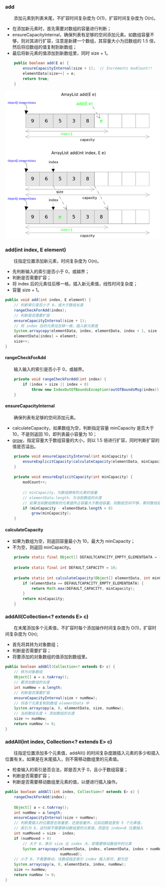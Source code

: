 ### add
　　添加元素到列表末尾，不扩容时间复杂度为 O(1)，扩容时间复杂度为 O(n)。

- 在添加新元素时，首先需要对数组的容量进行判断；
- ensureCapacityInternal，确保列表有足够的空间添加元素。如数组容量不够，则对其进行扩容，注意是新建一个数组，其容量大小为旧数组的 1.5 倍，然后将旧数组的值复制到新数组；
- 最后将新元素的值添加到新数组里，同时 size + 1。

```java
    public boolean add(E e) {
        ensureCapacityInternal(size + 1);  // Increments modCount!!
        elementData[size++] = e;
        return true;
    }
```

![Aaron Swartz](photo_3.png)

### add(int index, E element)
　　往指定位置添加新元素，时间复杂度为 O(n)。

- 先判断输入的索引是否小于 0，或越界；
- 判断是否需要扩容；
- 将 index 后的元素往后移一格，插入新元素值，线性时间复杂度；
- 容量 size + 1。

```java
public void add(int index, E element) {
    // 判断索引是否小于 0，或大于数组长度
    rangeCheckForAdd(index);
    // 判断是否需要扩容
    ensureCapacityInternal(size + 1);
    // 将 index 后的元素往后移一格，插入新元素值
    System.arraycopy(elementData, index, elementData, index + 1, size - index);
    elementData[index] = element;
    size++;
}
```

#### rangeCheckForAdd
　　输入输入的索引是否小于 0，或越界。

```java
    private void rangeCheckForAdd(int index) {
        if (index > size || index < 0)
            throw new IndexOutOfBoundsException(outOfBoundsMsg(index));
    }
```

#### ensureCapacityInternal
　　确保列表有足够的空间添加元素。

- calculateCapacity，如果数组为空，判断指定容量 minCapacity 是否大于 10，不是则返回 10，即列表最小容量为 10；
- [grow](https://github.com/martin-1992/Java-Collection-Source-Code/blob/master/ArrayList/ensureCapacity.md)，指定容量大于数组容量的大小，则以 1.5 倍进行扩容，同时判断扩容的值是否溢出。

```java
    private void ensureCapacityInternal(int minCapacity) {
        ensureExplicitCapacity(calculateCapacity(elementData, minCapacity));
    }
    
    private void ensureExplicitCapacity(int minCapacity) {
        modCount++;

        // minCapacity，为数组拥有的元素的容量
        // elementData.length，为当前数组的长度
        // 如果当前数组拥有的元素值所占容量大于数组容量，则数组空间不够，需将数组容量扩大 1.5 倍
        if (minCapacity - elementData.length > 0)
            grow(minCapacity);
    }
```

#### calculateCapacity

- 如果为数组为空，则返回容量最小为 10，最大为 minCapacity；
- 不为空，则返回 minCapacity。

```java
    private static final Object[] DEFAULTCAPACITY_EMPTY_ELEMENTDATA = {};
    
    private static final int DEFAULT_CAPACITY = 10;

    private static int calculateCapacity(Object[] elementData, int minCapacity) {
        if (elementData == DEFAULTCAPACITY_EMPTY_ELEMENTDATA) {
            return Math.max(DEFAULT_CAPACITY, minCapacity);
        }
        return minCapacity;
    }
```

### addAll(Collection<? extends E> c)
　　在末尾添加多个元素值，不扩容时每个添加操作时间复杂度为 O(1)，扩容时间复杂度为 O(n);
  
- 首先将其转为对象数组；
- 判断是否需要扩容；
- 将要添加的对象数组的值添加到数组里。
　　
```java
public boolean addAll(Collection<? extends E> c) {
    // 转为对象数组
    Object[] a = c.toArray();
    // 要添加数组的长度
    int numNew = a.length;
    // 判断是否需要扩容
    ensureCapacityInternal(size + numNew); 
    // 将各个元素复制到数组 elementData 中
    System.arraycopy(a, 0, elementData, size, numNew);
    // 当前数组长度 + 添加数组的长度
    size += numNew;
    return numNew != 0;
}
```

### addAll(int index, Collection<? extends E> c)
　　往指定位置添加多个元素值，addAll() 的时间复杂度跟插入元素的多少和插入位置有关。如果是在末尾插入，则不需移动数组里的元素值。
  
- 检查输入的索引是否合法，即是否大于 0，且小于数组容量；
- 判断是否需要扩容；
- 判断是否需要移动数组里元素的值，以便进行插入操作。

```java
public boolean addAll(int index, Collection<? extends E> c) {
    rangeCheckForAdd(index);

    Object[] a = c.toArray();
    int numNew = a.length;
    ensureCapacityInternal(size + numNew);  
    // 判断要插入的位置是在容量里，还是容量外，比如旧数组里有 5 个元素值，
    // 索引为 8，这时就不需要移动数组里的元素值，而是在 index=8 位置插入
    int numMoved = size - index;
    if (numMoved > 0)
        // 大于 0，表示 size 比 index 大，即需要移动数组中的元素
        System.arraycopy(elementData, index, elementData, index + numNew,
                         numMoved);
    // 小于 0，不需要移动，往数组指定索引 index 插入即可，都为空
    System.arraycopy(a, 0, elementData, index, numNew);
    size += numNew;
    return numNew != 0;
}
```
